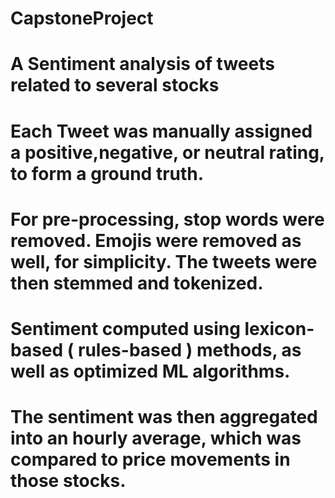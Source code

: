 # CapstoneProject
# A Sentiment analysis of tweets related to several stocks
# Each Tweet was manually assigned a positive,negative, or neutral rating, to form a ground truth. 
# For pre-processing, stop words were removed. Emojis were removed as well, for simplicity. The tweets were then stemmed and tokenized.
# Sentiment computed using lexicon-based ( rules-based ) methods, as well as optimized ML algorithms. 
# The sentiment was then aggregated into an hourly average, which was compared to price movements in those stocks. 
